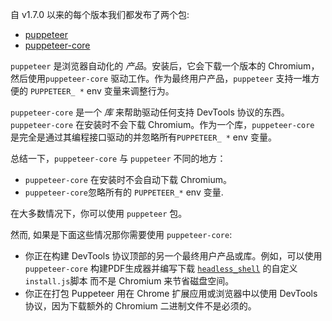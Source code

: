 自 v1.7.0 以来的每个版本我们都发布了两个包:
- [puppeteer](https://www.npmjs.com/package/puppeteer)
- [puppeteer-core](https://www.npmjs.com/package/puppeteer-core)

`puppeteer` 是浏览器自动化的 *产品*。安装后，它会下载一个版本的 Chromium，然后使用`puppeteer-core` 驱动工作。作为最终用户产品，`puppeteer` 支持一堆方便的 `PUPPETEER_ *` env 变量来调整行为。

`puppeteer-core` 是一个 *库* 来帮助驱动任何支持 DevTools 协议的东西。`puppeteer-core` 在安装时不会下载 Chromium。作为一个库，`puppeteer-core` 是完全是通过其编程接口驱动的并忽略所有`PUPPETEER_ *` env 变量。

总结一下，`puppeteer-core` 与 `puppeteer` 不同的地方：
- `puppeteer-core` 在安装时不会自动下载 Chromium。
- `puppeteer-core`忽略所有的 `PUPPETEER_*` env 变量.

在大多数情况下，你可以使用 `puppeteer` 包。

然而, 如果是下面这些情况那你需要使用 `puppeteer-core`:
- 你正在构建 DevTools 协议顶部的另一个最终用户产品或库。例如，可以使用 `puppeteer-core` 构建PDF生成器并编写下载 [`headless_shell`](https://chromium.googlesource.com/chromium/src/+/lkgr/headless/README.md) 的自定义`install.js`脚本 而不是 Chromium 来节省磁盘空间。
- 你正在打包 Puppeteer 用在 Chrome 扩展应用或浏览器中以使用 DevTools 协议，因为下载额外的 Chromium 二进制文件不是必须的。